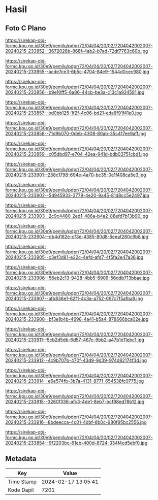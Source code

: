 # Hasil

## Foto C Plano

https://sirekap-obj-formc.kpu.go.id/30e9/pemilu/pdpr/72/04/04/20/02/7204042002007-20240215-233852--3672028b-868f-4ab2-b7ad-72df7763c60b.jpg

https://sirekap-obj-formc.kpu.go.id/30e9/pemilu/pdpr/72/04/04/20/02/7204042002007-20240215-233855--acde7ce3-6b5c-4704-84e9-1544d0cec980.jpg

https://sirekap-obj-formc.kpu.go.id/30e9/pemilu/pdpr/72/04/04/20/02/7204042002007-20240215-233856--b9e10ff5-6a86-44cb-be3a-c13c1a924581.jpg

https://sirekap-obj-formc.kpu.go.id/30e9/pemilu/pdpr/72/04/04/20/02/7204042002007-20240215-233857--bd0bb125-1f2f-4c06-bd21-eda6f91f41e0.jpg

https://sirekap-obj-formc.kpu.go.id/30e9/pemilu/pdpr/72/04/04/20/02/7204042002007-20240215-233858--71d9b070-0deb-4308-80ab-35c417ee9aff.jpg

https://sirekap-obj-formc.kpu.go.id/30e9/pemilu/pdpr/72/04/04/20/02/7204042002007-20240215-233859--c05dbd97-e704-42ea-941d-bdb03751cbd1.jpg

https://sirekap-obj-formc.kpu.go.id/30e9/pemilu/pdpr/72/04/04/20/02/7204042002007-20240215-233901--258c1798-694e-4a70-bc35-0e1f408ca5e3.jpg

https://sirekap-obj-formc.kpu.go.id/30e9/pemilu/pdpr/72/04/04/20/02/7204042002007-20240215-233902--5d945933-3779-4e20-9a45-81d8cc5e2497.jpg

https://sirekap-obj-formc.kpu.go.id/30e9/pemilu/pdpr/72/04/04/20/02/7204042002007-20240215-233903--2c9c4480-2ed1-486a-b4a2-88efd7b13b90.jpg

https://sirekap-obj-formc.kpu.go.id/30e9/pemilu/pdpr/72/04/04/20/02/7204042002007-20240215-233904--db4d162e-cf3e-4385-80d8-5eeaf260c9b8.jpg

https://sirekap-obj-formc.kpu.go.id/30e9/pemilu/pdpr/72/04/04/20/02/7204042002007-20240215-233905--c3ef3d81-e22c-4efd-afd7-4f5fa2e47a36.jpg

https://sirekap-obj-formc.kpu.go.id/30e9/pemilu/pdpr/72/04/04/20/02/7204042002007-20240215-233906--56eb2c13-9428-4bb5-8909-56ddb713bbaa.jpg

https://sirekap-obj-formc.kpu.go.id/30e9/pemilu/pdpr/72/04/04/20/02/7204042002007-20240215-233907--afb836e1-62f1-4c3a-a752-097c7f5a1ba9.jpg

https://sirekap-obj-formc.kpu.go.id/30e9/pemilu/pdpr/72/04/04/20/02/7204042002007-20240215-233908--bf3e1b4b-4698-4a41-b5a4-878666bca02e.jpg

https://sirekap-obj-formc.kpu.go.id/30e9/pemilu/pdpr/72/04/04/20/02/7204042002007-20240215-233911--5cb2d5db-6d57-467c-9bb2-a47b1e11ebc1.jpg

https://sirekap-obj-formc.kpu.go.id/30e9/pemilu/pdpr/72/04/04/20/02/7204042002007-20240215-233912--4c9b707b-470f-43d9-9d39-974d82174f3d.jpg

https://sirekap-obj-formc.kpu.go.id/30e9/pemilu/pdpr/72/04/04/20/02/7204042002007-20240215-233914--e6e574fb-3b7a-4131-8771-654538fc0775.jpg

https://sirekap-obj-formc.kpu.go.id/30e9/pemilu/pdpr/72/04/04/20/02/7204042002007-20240215-233915--3260f336-afc3-4de1-8eb7-bcf98ed78b12.jpg

https://sirekap-obj-formc.kpu.go.id/30e9/pemilu/pdpr/72/04/04/20/02/7204042002007-20240215-233916--8bdeecca-4c01-4dbf-8b0c-980f95bc2556.jpg

https://sirekap-obj-formc.kpu.go.id/30e9/pemilu/pdpr/72/04/04/20/02/7204042002007-20240215-233854--9f2203bc-61eb-400d-8724-334f4cd5ebf0.jpg


## Metadata

| Key        | Value               |
| ---------- | ------------------- |
| Time Stamp | 2024-02-17 13:05:41 |
| Kode Dapil | 7201                |



